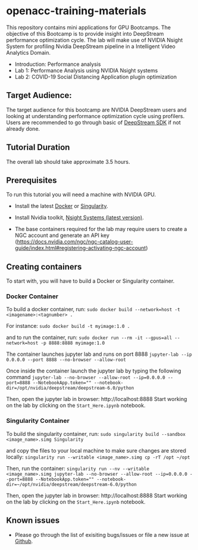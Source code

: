 
# openacc-training-materials
This repository contains mini applications for GPU Bootcamps. The objective of this Bootcamp is to provide insight into DeepStream performance optimization cycle. The lab will make use of NVIDIA Nsight System for profiling Nvidia DeepStream pipeline in a Intelligent Video Analytics Domain.  

- Introduction: Performance analysis
- Lab 1: Performance Analysis using NVIDIA Nsight systems
- Lab 2: COVID-19 Social Distancing Application plugin optimization

## Target Audience:

The target audience for this bootcamp are NVIDIA DeepStream users and looking at understanding performance optimization cycle using profilers. Users are recommended to go through basic of [DeepStream SDK](https://github.com/gpuhackathons-org/gpubootcamp/tree/master/ai/DeepStream) if not already done. 

## Tutorial Duration

The overall lab should take approximate 3.5 hours.


## Prerequisites
To run this tutorial you will need a machine with NVIDIA GPU.

- Install the latest [Docker](https://docs.nvidia.com/datacenter/cloud-native/container-toolkit/install-guide.html#docker) or [Singularity](https://sylabs.io/docs/).

- Install Nvidia toolkit, [Nsight Systems (latest version)](https://developer.nvidia.com/nsight-systems).

- The base containers required for the lab may require users to create a NGC account and generate an API key (https://docs.nvidia.com/ngc/ngc-catalog-user-guide/index.html#registering-activating-ngc-account)

## Creating containers
To start with, you will have to build a Docker or Singularity container.

### Docker Container
To build a docker container, run:
`sudo docker build --network=host -t <imagename>:<tagnumber> .`

For instance:
`sudo docker build -t myimage:1.0 .`

and to run the container, run:
`sudo docker run --rm -it --gpus=all --network=host -p 8888:8888 myimage:1.0`

The container launches jupyter lab and runs on port 8888
`jupyter-lab --ip 0.0.0.0 --port 8888 --no-browser --allow-root`

Once inside the container launch the jupyter lab by typing the following command
`jupyter-lab --no-browser --allow-root --ip=0.0.0.0 --port=8888 --NotebookApp.token="" --notebook-dir=/opt/nvidia/deepstream/deepstream-6.0/python`

Then, open the jupyter lab in browser: http://localhost:8888
Start working on the lab by clicking on the `Start_Here.ipynb` notebook.

### Singularity Container

To build the singularity container, run:
`sudo singularity build --sandbox <image_name>.simg Singularity`

and copy the files to your local machine to make sure changes are stored locally:
`singularity run --writable <image_name>.simg cp -rT /opt ~/opt`


Then, run the container:
`singularity run --nv --writable <image_name>.simg jupyter-lab --no-browser --allow-root --ip=0.0.0.0 --port=8888 --NotebookApp.token="" --notebook-dir=~/opt/nvidia/deepstream/deepstream-6.0/python`

Then, open the jupyter lab in browser: http://localhost:8888
Start working on the lab by clicking on the `Start_Here.ipynb` notebook.

## Known issues
- Please go through the list of exisiting bugs/issues or file a new issue at [Github](https://github.com/gpuhackathons-org/gpubootcamp/issues).


